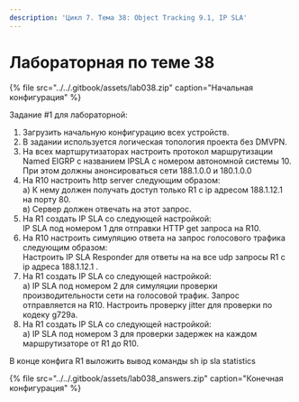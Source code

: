 ```yaml
---
description: 'Цикл 7. Тема 38: Object Tracking 9.1, IP SLA'
---
```


# Лабораторная по теме 38

{% file src="../../.gitbook/assets/lab038.zip" caption="Начальная конфигурация" %}

Задание \#1 для лабораторной:  
1. Загрузить начальную конфигурацию всех устройств.  
2. В задании используется логическая топология проекта без DMVPN.  
3. На всех мартшрутизаторах настроить протокол маршрутизации Named EIGRP с названием IPSLA с номером автономной системы 10. При этом должны анонсироваться сети 188.1.0.0 и 180.1.0.0  
4. На R10 настроить http server следующим образом:  
а\) К нему должен получать доступ только R1 c ip адресом 188.1.12.1 на порту 80.  
в\) Сервер должен отвечать на этот запрос.  
5. На R1 создать IP SLA со следующей настройкой:  
IP SLA под номером 1 для отправки HTTP get запроса на R10.  
6. На R10 настроить симуляцию ответа на запрос голосового трафика следующим образом:  
Настроить IP SLA Responder для ответы на на все udp запросы R1 c ip адреса 188.1.12.1 .  
7. На R1 создать IP SLA со следующей настройкой:  
а\) IP SLA под номером 2 для симуляции проверки производительности сети на голосовой трафик. Запрос отправляется на R10. Настроить проверку jitter для проверки по кодеку g729a.  
8. На R1 создать IP SLA со следующей настройкой:  
а\) IP SLA под номером 3 для проверки задержек на каждом маршрутизаторе от R1 до R10.

В конце конфига R1 выложить вывод команды sh ip sla statistics

{% file src="../../.gitbook/assets/lab038\_answers.zip" caption="Конечная конфигурация" %}

